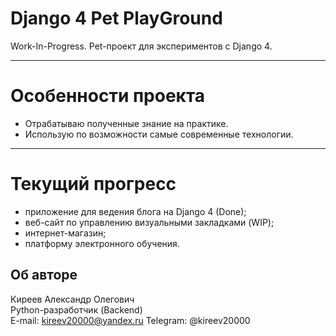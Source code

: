 # Django 4 Pet PlayGround

Work-In-Progress. Pet-проект для экспериментов с Django 4.
 
***
# Особенности проекта
- Отрабатываю полученные знание на практике.
- Использую по возможности самые современные технологии.

***
# Текущий прогресс
- приложение для ведения блога на Django 4 (Done);
- веб-сайт по управлению визуальными закладками (WIP);
- интернет-магазин;
- платформу электронного обучения.

## Об авторе <a id=7></a>

Киреев Александр Олегович  
Python-разработчик (Backend)  
E-mail: kireev20000@yandex.ru
Telegram: @kireev20000
